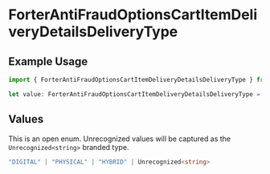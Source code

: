 # ForterAntiFraudOptionsCartItemDeliveryDetailsDeliveryType

## Example Usage

```typescript
import { ForterAntiFraudOptionsCartItemDeliveryDetailsDeliveryType } from "@gr4vy/sdk/models/components";

let value: ForterAntiFraudOptionsCartItemDeliveryDetailsDeliveryType = "HYBRID";
```

## Values

This is an open enum. Unrecognized values will be captured as the `Unrecognized<string>` branded type.

```typescript
"DIGITAL" | "PHYSICAL" | "HYBRID" | Unrecognized<string>
```